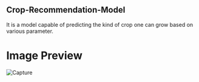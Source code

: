 ## Crop-Recommendation-Model
It is a model capable of predicting the kind of crop one can grow based on various parameter.

# Image Preview
![Capture](https://user-images.githubusercontent.com/77922908/163668475-63dd2252-fbce-4a37-ba33-dc72e58e5240.PNG)
